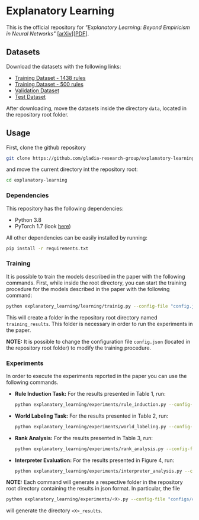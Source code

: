 # Explanatory Learning
This is the official repository for *"Explanatory Learning: Beyond Empiricism in Neural Networks"* [[arXiv](https://arxiv.org/abs/2201.10222)][[PDF](https://arxiv.org/pdf/2201.10222.pdf)].

## Datasets
Download the datasets with the following links:

 * [Training Dataset - 1438 rules](https://drive.google.com/file/d/16Z0mlO_ynFBZVG0Gpx3oCqr-MP8IJu_f/view?usp=sharing)
 * [Training Dataset - 500 rules](https://drive.google.com/file/d/1WD36fUBw1QbxLdEThxeaV6SyAwl1lm0I/view?usp=sharing)
 * [Validation Dataset](https://drive.google.com/file/d/1IyUKQrpD6tQRcp_4NgCevWqsoypObU7Y/view?usp=sharing)
 * [Test Dataset](https://drive.google.com/file/d/1BpVp2gO9Uy5pkdMdSXsVY90Oqxp26b00/view?usp=sharing)

After downloading, move the datasets inside the directory `data`, located in the repository root folder.

## Usage
First, clone the github repository
```bash
git clone https://github.com/gladia-research-group/explanatory-learning.git
```
and move the current directory int the repository root:
```bash
cd explanatory-learning
```

### Dependencies
This repository has the following dependencies:
 * Python 3.8
 * PyTorch 1.7 (look [here](https://pytorch.org/get-started/locally/)) 

All other dependencies can be easily installed by running:
```bash
pip install -r requirements.txt
```

### Training
It is possible to train the models described in the paper with the following commands.
First, while inside the root directory, you can start the training procedure for the models described in the paper with the following command:
```bash
python explanatory_learning/learning/trainig.py --config-file "config.json"
```
This will create a folder in the repository root directory named `training_results`. This folder is necessary in order to run the experiments in the paper.

**NOTE:** It is possible to change the configuration file `config.json` (located in the repository root folder) to modify the training procedure.

### Experiments
In order to execute the experiments reported in the paper you can use the following commands.

* **Rule Induction Task:** For the results presented in Table 1, run:
	```bash
	python explanatory_learning/experiments/rule_induction.py --config-file "configs/config.json"
	```
 * **World Labeling Task:** For the results presented in Table 2, run:
	```bash
	python explanatory_learning/experiments/world_labeling.py --config-file "configs/config.json"
	```
 * **Rank Analysis:** For the results presented in Table 3, run:
	```bash
	python explanatory_learning/experiments/rank_analysis.py --config-file "configs/config.json"
	```
* **Interpreter Evaluation:** For the results presented in Figure 4, run:
	```bash
	python explanatory_learning/experiments/interpreter_analysis.py --config-file "configs/config.json"
	```

**NOTE:** Each command will generate a respective folder in the repository root directory containing the results in json format. In particular, the file 
```bash
python explanatory_learning/experiments/<X>.py --config-file "configs/config.json"
```
will generate the directory `<X>_results`.
